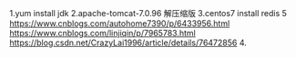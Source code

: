 1.yum install jdk
2.apache-tomcat-7.0.96  解压缩版
3.centos7  install  redis 5
   https://www.cnblogs.com/autohome7390/p/6433956.html
   https://www.cnblogs.com/linjiqin/p/7965783.html
   https://blog.csdn.net/CrazyLai1996/article/details/76472856
4.